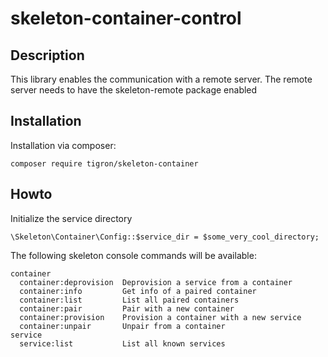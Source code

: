 # skeleton-container-control

## Description

This library enables the communication with a remote server. The remote server
needs to have the skeleton-remote package enabled

## Installation

Installation via composer:

    composer require tigron/skeleton-container

## Howto

Initialize the service directory

    \Skeleton\Container\Config::$service_dir = $some_very_cool_directory;

The following skeleton console commands will be available:

    container
      container:deprovision  Deprovision a service from a container
      container:info         Get info of a paired container
      container:list         List all paired containers
      container:pair         Pair with a new container
      container:provision    Provision a container with a new service
      container:unpair       Unpair from a container
    service
      service:list           List all known services
